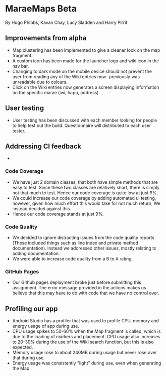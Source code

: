 # MaraeMaps Beta

By Hugo Phibbs, Kavan Chay, Lucy Sladden and Harry Pirrit

## Improvements from alpha

- Map clustering has been implemented to give a cleaner look on the map fragment.
- A custom icon has been made for the launcher logo and wiki icon in the nav bar.
- Changing to dark mode on the mobile device should not prevent the user from reading
  any of the Wiki entries now- previously was unreadable due to colours.
- Click on the Wiki entries now generates a screen displaying information on the specific 
  marae (iwi, hapu, address).

## User testing

- User testing has been discussed with each member looking for people to help
  test out the build. Questionnaire will distributed to each user tester.

## Addressing CI feedback

- 

### Code Coverage

- We have just 2 domain classes, that both have simple methods that are easy to test. Since these
  two classes are relatively short, there is simply not that much to test. Hence our code coverage
  is quite low at just 9%.
- We could increase our code coverage by adding automated ui testing, however, given how much effort
  this would take for not much return; We instead decided against this.
- Hence our code coverage stands at just 9%.

### Code Quality

- We decided to ignore distracting issues from the code quality reports (These included things such
  as line index and private method documentation). Instead we addressed other issues, mostly
  relating to adding documentation.
- We were able to increase code quality from a B to A rating.

### GitHub Pages

- Our Github pages deployment broke just before submitting this assignment. The error message
  provided in the actions makes us believe that this may have to do with code that we have no
  control over.

## Profiling our app

- Android Studio has a profiler that was used to profile CPU, memory and energy usage of app during use.
- CPU usage spikes to 50-60% when the Map fragment is called, which is due to the loading of markers and placement.
  CPU usage also increases to 20-30% during the use of the Wiki search function, but this is also expected.
- Memory usage rose to about 240MB during usage but never rose over that during use.
- Energy usage was consistently "light" during use, even when generating the Map.
